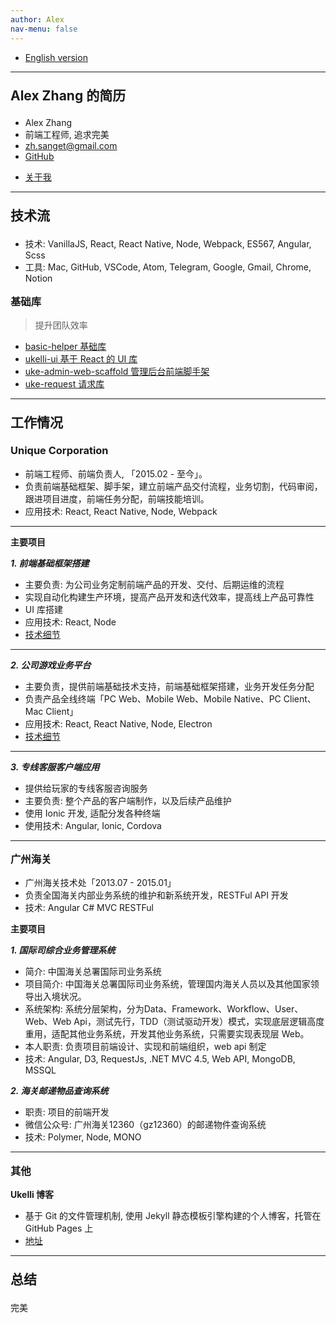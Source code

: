```yaml
---
author: Alex
nav-menu: false
---
```


<style>
  ul ul {
    margin-bottom: 0;
  }
  h1,h2,h3,h4,h5,h6 {
    margin: 1em 0;
  }
  /* a {
    color: #7fa0fc;
  } */
  .post-container {
    padding: 0 1em !important;
  }
  .artical {
    padding: 0.5em 0.5em !important;
  }
</style>

- [English version](/resume_en)

--------

## Alex Zhang 的简历

- Alex Zhang
- 前端工程师, 追求完美
- <a href="mailto:zh.sanget@gmail.com" target="_top">zh.sanget@gmail.com</a>
- <a href="https://github.com/SANGET" target="_blank">GitHub</a>
<!-- - <a href="/assets/files/resume_of_alex.pdf" target="_blank">PDF 简历</a> -->
- [关于我](/about)

--------

## 技术流

- 技术: VanillaJS, React, React Native, Node, Webpack, ES567, Angular, Scss
- 工具: Mac, GitHub, VSCode, Atom, Telegram, Google, Gmail, Chrome, Notion

### 基础库

> 提升团队效率

- [basic-helper 基础库](https://basic.ukelli.com/)
- [ukelli-ui 基于 React 的 UI 库](https://ui.ukelli.com/)
- [uke-admin-web-scaffold 管理后台前端脚手架](https://scaffold.ukelli.com/)
- [uke-request 请求库](https://request.ukelli.com/)

--------

## 工作情况

### Unique Corporation

- 前端工程师、前端负责人, 「2015.02 - 至今」。
- 负责前端基础框架、脚手架，建立前端产品交付流程，业务切割，代码审阅，跟进项目进度，前端任务分配，前端技能培训。
- 应用技术: React, React Native, Node, Webpack

--------

#### 主要项目

##### 1. 前端基础框架搭建

- 主要负责: 为公司业务定制前端产品的开发、交付、后期运维的流程
- 实现自动化构建生产环境，提高产品开发和迭代效率，提高线上产品可靠性
- UI 库搭建
- 应用技术: React, Node
- [技术细节](/uke-libs)

--------

##### 2. 公司游戏业务平台

- 主要负责，提供前端基础技术支持，前端基础框架搭建，业务开发任务分配
- 负责产品全线终端「PC Web、Mobile Web、Mobile Native、PC Client、Mac Client」
- 应用技术: React, React Native, Node, Electron
- [技术细节](/uke-libs)

--------

##### 3. 专线客服客户端应用

- 提供给玩家的专线客服咨询服务
- 主要负责: 整个产品的客户端制作，以及后续产品维护
- 使用 Ionic 开发, 适配分发各种终端
- 使用技术: Angular, Ionic, Cordova

--------

### 广州海关

- 广州海关技术处「2013.07 - 2015.01」
- 负责全国海关内部业务系统的维护和新系统开发，RESTFul API 开发
- 技术: Angular C# MVC RESTFul

#### 主要项目

##### 1. 国际司综合业务管理系统

- 简介: 中国海关总署国际司业务系统
- 项目简介: 中国海关总署国际司业务系统，管理国内海关人员以及其他国家领导出入境状况。
- 系统架构: 系统分层架构，分为Data、Framework、Workflow、User、Web、Web Api，测试先行，TDD（测试驱动开发）模式，实现底层逻辑高度重用，适配其他业务系统，开发其他业务系统，只需要实现表现层 Web。
- 本人职责: 负责项目前端设计、实现和前端组织，web api 制定
- 技术: Angular, D3, RequestJs, .NET MVC 4.5, Web API, MongoDB, MSSQL

##### 2. 海关邮递物品查询系统

- 职责: 项目的前端开发
- 微信公众号: 广州海关12360（gz12360）的邮递物件查询系统
- 技术: Polymer, Node, MONO

--------

### 其他

#### Ukelli 博客

- 基于 Git 的文件管理机制, 使用 Jekyll 静态模板引擎构建的个人博客，托管在 GitHub Pages 上
- [地址](/)

--------

## 总结

完美

